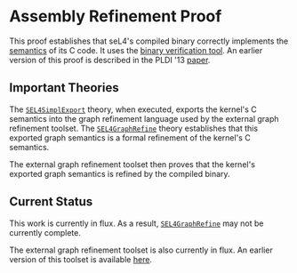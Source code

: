 Assembly Refinement Proof
=========================

This proof establishes that seL4's compiled binary correctly implements the
[semantics](../../spec/cspec) of its C code. It uses the [binary verification
tool](../../tools/asmrefine/). An earlier version of this proof is described
in the PLDI '13 [paper][1].

  [1]: http://www.nicta.com.au/pub?id=6449  "Translation Validation for a Verified OS Kernel"

Important Theories
------------------

The [`SEL4SimplExport`](SEL4SimplExport.thy) theory, when executed, exports the
kernel's C semantics into the graph refinement language used by the external
graph refinement toolset. The [`SEL4GraphRefine`](SEL4GraphRefine.thy) theory
establishes that this exported graph semantics is a formal refinement of
the kernel's C semantics.

The external graph refinement toolset then proves that the kernel's exported
graph semantics is refined by the compiled binary.

Current Status
--------------

This work is currently in flux. As a result,
[`SEL4GraphRefine`](SEL4GraphRefine.thy) may not be currently complete.

The external graph refinement toolset is also currently in flux. An
earlier version of this toolset is available [here][2].

  [2]: http://ssrg.nicta.com.au/software/TS/graph-refine/

